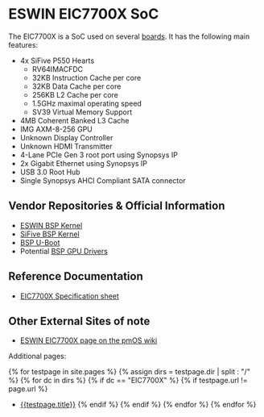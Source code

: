 # ESWIN EIC7700X SoC

The EIC7700X is a SoC used on several [boards](/wiki/hardware/EIC7700X/boards.html). It has the following main features:

- 4x SiFive P550 Hearts
  - RV64IMACFDC
  - 32KB Instruction Cache per core
  - 32KB Data Cache per core
  - 256KB L2 Cache per core
  - 1.5GHz maximal operating speed
  - SV39 Virtual Memory Support
- 4MB Coherent Banked L3 Cache
- IMG AXM-8-256 GPU
- Unknown Display Controller
- Unknown HDMI Transmitter
- 4-Lane PCIe Gen 3 root port using Synopsys IP
- 2x Gigabit Ethernet using Synopsys IP
- USB 3.0 Root Hub
- Single Synopsys AHCI Compliant SATA connector

## Vendor Repositories & Official Information

- [ESWIN BSP Kernel](https://github.com/eswincomputing/linux-stable) 
- [SiFive BSP Kernel](https://github.com/sifive/riscv-linux/tree/rel/kernel/hifive-premier-p550)
- [BSP U-Boot](https://github.com/eswincomputing/u-boot)
- Potential [BSP GPU Drivers](https://github.com/eswincomputing/gpu_pvr_kmd)

## Reference Documentation

- [EIC7700X Specification sheet](https://www.eswincomputing.com/en/bocupload/2024/06/19/17187920991529ene8q.pdf)

## Other External Sites of note

- [ESWIN EIC7700X page on the pmOS wiki](https://wiki.postmarketos.org/wiki/ESWIN_EIC7700X)

Additional pages:

{% for testpage in site.pages %}
{% assign dirs = testpage.dir | split : "/"  %}
{% for dc in dirs %}
{% if dc == "EIC7700X" %}
{% if testpage.url != page.url %}
* [{{testpage.title}}]({{testpage.url}})
{% endif %}
{% endif %}
{% endfor %}
{% endfor %}
